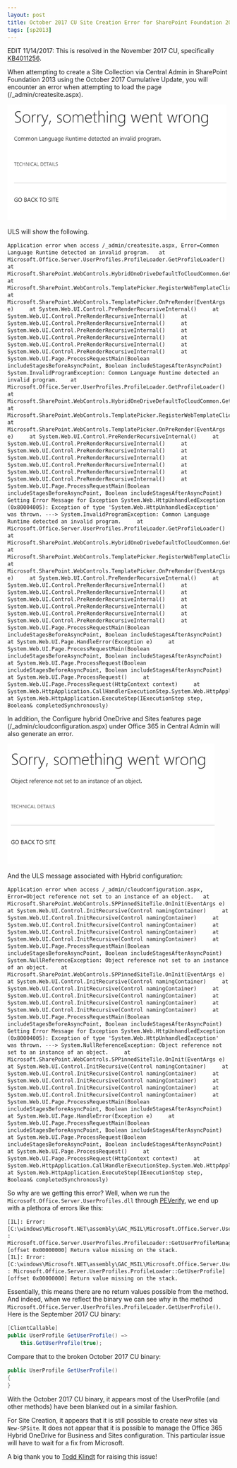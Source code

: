 ```yaml
---
layout: post
title: October 2017 CU Site Creation Error for SharePoint Foundation 2013
tags: [sp2013]
---
```


EDIT 11/14/2017: This is resolved in the November 2017 CU, specifically [KB4011256](https://support.microsoft.com/help/4011256).

When attempting to create a Site Collection via Central Admin in SharePoint Foundation 2013 using the October 2017 Cumulative Update, you will encounter an error when attempting to load the page (/_admin/createsite.aspx).

![OCT2017CUSiteCreationError](/assets/images/2017/10/OCT2017CUSiteCreationError.png)

ULS will show the following.

```
Application error when access /_admin/createsite.aspx, Error=Common Language Runtime detected an invalid program.   at Microsoft.Office.Server.UserProfiles.ProfileLoader.GetProfileLoader()     at Microsoft.SharePoint.WebControls.HybridOneDriveDefaultToCloudCommon.GetHybridMySiteUrl()     at Microsoft.SharePoint.WebControls.TemplatePicker.RegisterWebTemplateClientScript()     at Microsoft.SharePoint.WebControls.TemplatePicker.OnPreRender(EventArgs e)     at System.Web.UI.Control.PreRenderRecursiveInternal()     at System.Web.UI.Control.PreRenderRecursiveInternal()     at System.Web.UI.Control.PreRenderRecursiveInternal()     at System.Web.UI.Control.PreRenderRecursiveInternal()     at System.Web.UI.Control.PreRenderRecursiveInternal()     at System.Web.UI.Control.PreRenderRecursiveInternal()     at System.Web.UI.Control.PreRenderRecursiveInternal()     at System.Web.UI.Page.ProcessRequestMain(Boolean includeStagesBeforeAsyncPoint, Boolean includeStagesAfterAsyncPoint)
System.InvalidProgramException: Common Language Runtime detected an invalid program.    at Microsoft.Office.Server.UserProfiles.ProfileLoader.GetProfileLoader()     at Microsoft.SharePoint.WebControls.HybridOneDriveDefaultToCloudCommon.GetHybridMySiteUrl()     at Microsoft.SharePoint.WebControls.TemplatePicker.RegisterWebTemplateClientScript()     at Microsoft.SharePoint.WebControls.TemplatePicker.OnPreRender(EventArgs e)     at System.Web.UI.Control.PreRenderRecursiveInternal()     at System.Web.UI.Control.PreRenderRecursiveInternal()     at System.Web.UI.Control.PreRenderRecursiveInternal()     at System.Web.UI.Control.PreRenderRecursiveInternal()     at System.Web.UI.Control.PreRenderRecursiveInternal()     at System.Web.UI.Control.PreRenderRecursiveInternal()     at System.Web.UI.Control.PreRenderRecursiveInternal()     at System.Web.UI.Page.ProcessRequestMain(Boolean includeStagesBeforeAsyncPoint, Boolean includeStagesAfterAsyncPoint)
Getting Error Message for Exception System.Web.HttpUnhandledException (0x80004005): Exception of type 'System.Web.HttpUnhandledException' was thrown. ---> System.InvalidProgramException: Common Language Runtime detected an invalid program.     at Microsoft.Office.Server.UserProfiles.ProfileLoader.GetProfileLoader()     at Microsoft.SharePoint.WebControls.HybridOneDriveDefaultToCloudCommon.GetHybridMySiteUrl()     at Microsoft.SharePoint.WebControls.TemplatePicker.RegisterWebTemplateClientScript()     at Microsoft.SharePoint.WebControls.TemplatePicker.OnPreRender(EventArgs e)     at System.Web.UI.Control.PreRenderRecursiveInternal()     at System.Web.UI.Control.PreRenderRecursiveInternal()     at System.Web.UI.Control.PreRenderRecursiveInternal()     at System.Web.UI.Control.PreRenderRecursiveInternal()     at System.Web.UI.Control.PreRenderRecursiveInternal()     at System.Web.UI.Control.PreRenderRecursiveInternal()     at System.Web.UI.Control.PreRenderRecursiveInternal()     at System.Web.UI.Page.ProcessRequestMain(Boolean includeStagesBeforeAsyncPoint, Boolean includeStagesAfterAsyncPoint)     at System.Web.UI.Page.HandleError(Exception e)     at System.Web.UI.Page.ProcessRequestMain(Boolean includeStagesBeforeAsyncPoint, Boolean includeStagesAfterAsyncPoint)     at System.Web.UI.Page.ProcessRequest(Boolean includeStagesBeforeAsyncPoint, Boolean includeStagesAfterAsyncPoint)     at System.Web.UI.Page.ProcessRequest()     at System.Web.UI.Page.ProcessRequest(HttpContext context)     at System.Web.HttpApplication.CallHandlerExecutionStep.System.Web.HttpApplication.IExecutionStep.Execute()     at System.Web.HttpApplication.ExecuteStep(IExecutionStep step, Boolean& completedSynchronously)
```

In addition, the Configure hybrid OneDrive and Sites features page (/_admin/cloudconfiguration.aspx) under Office 365 in Central Admin will also generate an error.

![OCT2017CUO365Error](/assets/images/2017/10/OCT2017CUO365Error.png)

And the ULS message associated with Hybrid configuration:

```
Application error when access /_admin/cloudconfiguration.aspx, Error=Object reference not set to an instance of an object.   at Microsoft.SharePoint.WebControls.SPPinnedSiteTile.OnInit(EventArgs e)     at System.Web.UI.Control.InitRecursive(Control namingContainer)     at System.Web.UI.Control.InitRecursive(Control namingContainer)     at System.Web.UI.Control.InitRecursive(Control namingContainer)     at System.Web.UI.Control.InitRecursive(Control namingContainer)     at System.Web.UI.Control.InitRecursive(Control namingContainer)     at System.Web.UI.Page.ProcessRequestMain(Boolean includeStagesBeforeAsyncPoint, Boolean includeStagesAfterAsyncPoint)
System.NullReferenceException: Object reference not set to an instance of an object.    at Microsoft.SharePoint.WebControls.SPPinnedSiteTile.OnInit(EventArgs e)     at System.Web.UI.Control.InitRecursive(Control namingContainer)     at System.Web.UI.Control.InitRecursive(Control namingContainer)     at System.Web.UI.Control.InitRecursive(Control namingContainer)     at System.Web.UI.Control.InitRecursive(Control namingContainer)     at System.Web.UI.Control.InitRecursive(Control namingContainer)     at System.Web.UI.Page.ProcessRequestMain(Boolean includeStagesBeforeAsyncPoint, Boolean includeStagesAfterAsyncPoint)
Getting Error Message for Exception System.Web.HttpUnhandledException (0x80004005): Exception of type 'System.Web.HttpUnhandledException' was thrown. ---> System.NullReferenceException: Object reference not set to an instance of an object.     at Microsoft.SharePoint.WebControls.SPPinnedSiteTile.OnInit(EventArgs e)     at System.Web.UI.Control.InitRecursive(Control namingContainer)     at System.Web.UI.Control.InitRecursive(Control namingContainer)     at System.Web.UI.Control.InitRecursive(Control namingContainer)     at System.Web.UI.Control.InitRecursive(Control namingContainer)     at System.Web.UI.Control.InitRecursive(Control namingContainer)     at System.Web.UI.Page.ProcessRequestMain(Boolean includeStagesBeforeAsyncPoint, Boolean includeStagesAfterAsyncPoint)     at System.Web.UI.Page.HandleError(Exception e)     at System.Web.UI.Page.ProcessRequestMain(Boolean includeStagesBeforeAsyncPoint, Boolean includeStagesAfterAsyncPoint)     at System.Web.UI.Page.ProcessRequest(Boolean includeStagesBeforeAsyncPoint, Boolean includeStagesAfterAsyncPoint)     at System.Web.UI.Page.ProcessRequest()     at System.Web.UI.Page.ProcessRequest(HttpContext context)     at System.Web.HttpApplication.CallHandlerExecutionStep.System.Web.HttpApplication.IExecutionStep.Execute()     at System.Web.HttpApplication.ExecuteStep(IExecutionStep step, Boolean& completedSynchronously)
```

So why are we getting this error? Well, when we run the `Microsoft.Office.Server.UserProfiles.dll` through [PEVerify](https://docs.microsoft.com/en-us/dotnet/framework/tools/peverify-exe-peverify-tool), we end up with a plethora of errors like this:

```
[IL]: Error: [C:\windows\Microsoft.NET\assembly\GAC_MSIL\Microsoft.Office.Server.UserProfiles\v4.0_15.0.0.0__71e9bce111e9429c\Microsoft.Office.Server.UserProfiles.dll : Microsoft.Office.Server.UserProfiles.ProfileLoader::GetUserProfileManager][offset 0x00000000] Return value missing on the stack.
[IL]: Error: [C:\windows\Microsoft.NET\assembly\GAC_MSIL\Microsoft.Office.Server.UserProfiles\v4.0_15.0.0.0__71e9bce111e9429c\Microsoft.Office.Server.UserProfiles.dll : Microsoft.Office.Server.UserProfiles.ProfileLoader::GetUserProfile][offset 0x00000000] Return value missing on the stack.
```

Essentially, this means there are no return values possible from the method. And indeed, when we reflect the binary we can see why in the method `Microsoft.Office.Server.UserProfiles.ProfileLoader.GetUserProfile()`. Here is the September 2017 CU binary:

```csharp
[ClientCallable]
public UserProfile GetUserProfile() => 
    this.GetUserProfile(true);
```

Compare that to the broken October 2017 CU binary:

```csharp
public UserProfile GetUserProfile()
{
}
```

With the October 2017 CU binary, it appears most of the UserProfile (and other methods) have been blanked out in a similar fashion.

For Site Creation, it appears that it is still possible to create new sites via `New-SPSite`. It does not appear that it is possible to manage the Office 365 Hybrid OneDrive for Business and Sites configuration. This particular issue will have to wait for a fix from Microsoft.

A big thank you to [Todd Klindt](http://www.toddklindt.com/default.aspx) for raising this issue!
